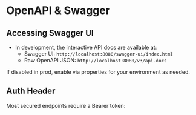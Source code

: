 # OpenAPI & Swagger

## Accessing Swagger UI

- In development, the interactive API docs are available at:
  - Swagger UI: `http://localhost:8080/swagger-ui/index.html`
  - Raw OpenAPI JSON: `http://localhost:8080/v3/api-docs`

If disabled in prod, enable via properties for your environment as needed.

## Auth Header

Most secured endpoints require a Bearer token:
